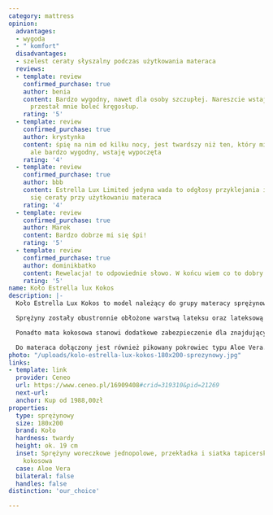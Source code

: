 ```yaml
---
category: mattress
opinion:
  advantages:
  - wygoda
  - " komfort"
  disadvantages:
  - szelest ceraty słyszalny podczas użytkowania materaca
  reviews:
  - template: review
    confirmed_purchase: true
    author: benia
    content: Bardzo wygodny, nawet dla osoby szczupłej. Nareszcie wstaję wyspana i
      przestał mnie boleć kręgosłup.
    rating: '5'
  - template: review
    confirmed_purchase: true
    author: krystynka
    content: śpię na nim od kilku nocy, jest twardszy niż ten, który miałam poprzednio,
      ale bardzo wygodny, wstaję wypoczęta
    rating: '4'
  - template: review
    confirmed_purchase: true
    author: bbb
    content: Estrella Lux Limited jedyna wada to odgłosy przyklejania i odklejania
      się ceraty przy użytkowaniu materaca
    rating: '4'
  - template: review
    confirmed_purchase: true
    author: Marek
    content: Bardzo dobrze mi się śpi!
    rating: '5'
  - template: review
    confirmed_purchase: true
    author: dominikbatko
    content: Rewelacja! to odpowiednie słowo. W końcu wiem co to dobry sen.
    rating: '5'
name: Koło Estrella lux Kokos
description: |-
  Koło Estrella Lux Kokos to model należący do grupy materacy sprężynowych. Do jego produkcji wykorzystano woreczkowe, jednopolowe sprężyny kieszeniowe wykonane z solidnego, dobrego gatunkowo drutu. Na jeden metr kwadratowy materaca przypada aż 270 niezależnie działających sprężyn. Dzięki temu produkt niemal idealnie dostosowuje się do kształtu sylwetki, rozkładając równomiernie nacisk ciała, a przede wszystkim zachowując naturalne ułożenie kręgosłupa.

  Sprężyny zostały obustronnie obłożone warstwą lateksu oraz lateksową płytą kokosową o łącznej grubości około 3,5 cm. Zastosowanie tego typu tworzywa hamuje rozwój bakterii i blokuje przedostawanie się drobnoustrojów w głąb materaca.

  Ponadto mata kokosowa stanowi dodatkowe zabezpieczenie dla znajdujących się w środku sprężyn. Za prawidłową cyrkulację powietrza odpowiadają natomiast liczne mikro kanały wentylacyjne. Wysoka higiena snu zapewnia zdrowy i komfortowy wypoczynek przez całą noc.

  Do materaca dołączony jest również pikowany pokrowiec typu Aloe Vera. Został wykonany z antyalergicznej owaty z dodatkiem ekstraktu z liści aloesowych. Dzięki swoim właściwościom stanowi idealne podłoże do wypoczynku dla osób ze skłonnościami do uczuleń oraz przesuszającej się skóry. Aloes zawarty w materiale wspomaga ukrwienie organizmu, a także działa nawilżająco i kojąco, nadając skórze blasku i elastyczności. Na pokrowcu wzdłuż boków został umieszczony zamek błyskawiczny, umożliwiający jego natychmiastowe zdejmowanie i zakładanie. Pokrycie można prać w temperaturze 60°C, co przedłuży jego wytrzymałość.
photo: "/uploads/kolo-estrella-lux-kokos-180x200-sprezynowy.jpg"
links:
- template: link
  provider: Ceneo
  url: https://www.ceneo.pl/16909408#crid=319310&pid=21269
  next-url:
  anchor: Kup od 1988,00zł
properties:
  type: sprężynowy
  size: 180x200
  brand: Koło
  hardness: twardy
  height: ok. 19 cm
  inset: Sprężyny woreczkowe jednopolowe, przekładka i siatka tapicerska, płyta lateksowa
    kokosowa
  case: Aloe Vera
  bilateral: false
  handles: false
distinction: 'our_choice'

---
```

